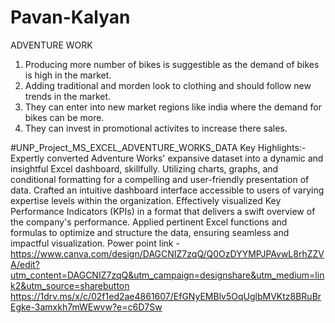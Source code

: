 # Pavan-Kalyan
ADVENTURE WORK																				
 1. Producing more number of bikes is suggestible as the demand of bikes is high in the market.																				
2. Adding traditional and morden look to clothing and should follow new trends in the market.																			
3. They can enter into new market regions like india where the demand for bikes can be more.																			
4. They can invest in promotional activites to increase there sales. 																			
																				
#UNP_Project_MS_EXCEL_ADVENTURE_WORKS_DATA Key Highlights:- Expertly converted Adventure Works' expansive dataset into a dynamic and insightful Excel dashboard, skillfully. Utilizing charts, graphs, and conditional formatting for a compelling and user-friendly presentation of data. Crafted an intuitive dashboard interface accessible to users of varying expertise levels within the organization. Effectively visualized Key Performance Indicators (KPIs) in a format that delivers a swift overview of the company's performance. Applied pertinent Excel functions and formulas to optimize and structure the data, ensuring seamless and impactful visualization. Power point link -
https://www.canva.com/design/DAGCNIZ7zqQ/Q0OzDYYMPJPAvwL8rhZZVA/edit?utm_content=DAGCNIZ7zqQ&utm_campaign=designshare&utm_medium=link2&utm_source=sharebutton
https://1drv.ms/x/c/02f1ed2ae4861607/EfGNyEMBlv5OqUglbMVKtz8BRuBrEgke-3amxkh7mWEwvw?e=c6D7Sw
